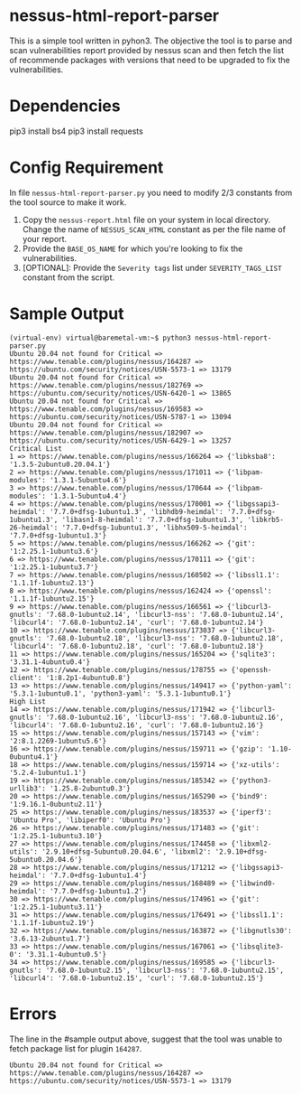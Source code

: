 # nessus-html-report-parser
This is a simple tool written in pyhon3. The objective the tool is to parse and scan vulnerabilities report provided by nessus scan and then fetch the list of recommende packages with versions that need  to be upgraded to fix the vulnerabilities.

# Dependencies
pip3 install bs4
pip3 install requests

# Config Requirement
In file `nessus-html-report-parser.py` you need to modify 2/3 constants from the tool source to make it work.
1. Copy the `nessus-report.html` file on your system in local directory. Change the name of `NESSUS_SCAN_HTML` constant as per the file name of your report.
2. Provide the `BASE_OS_NAME` for which you're looking to fix the vulnerabilities.
3. [OPTIONAL]: Provide the `Severity tags` list under `SEVERITY_TAGS_LIST` constant from the script.


# Sample Output
```
(virtual-env) virtual@baremetal-vm:~$ python3 nessus-html-report-parser.py
Ubuntu 20.04 not found for Critical => https://www.tenable.com/plugins/nessus/164287 => https://ubuntu.com/security/notices/USN-5573-1 => 13179
Ubuntu 20.04 not found for Critical => https://www.tenable.com/plugins/nessus/182769 => https://ubuntu.com/security/notices/USN-6420-1 => 13865
Ubuntu 20.04 not found for Critical => https://www.tenable.com/plugins/nessus/169583 => https://ubuntu.com/security/notices/USN-5787-1 => 13094
Ubuntu 20.04 not found for Critical => https://www.tenable.com/plugins/nessus/182907 => https://ubuntu.com/security/notices/USN-6429-1 => 13257
Critical List
1 => https://www.tenable.com/plugins/nessus/166264 => {'libksba8': '1.3.5-2ubuntu0.20.04.1'}
2 => https://www.tenable.com/plugins/nessus/171011 => {'libpam-modules': '1.3.1-5ubuntu4.6'}
3 => https://www.tenable.com/plugins/nessus/170644 => {'libpam-modules': '1.3.1-5ubuntu4.4'}
4 => https://www.tenable.com/plugins/nessus/170001 => {'libgssapi3-heimdal': '7.7.0+dfsg-1ubuntu1.3', 'libhdb9-heimdal': '7.7.0+dfsg-1ubuntu1.3', 'libasn1-8-heimdal': '7.7.0+dfsg-1ubuntu1.3', 'libkrb5-26-heimdal': '7.7.0+dfsg-1ubuntu1.3', 'libhx509-5-heimdal': '7.7.0+dfsg-1ubuntu1.3'}
5 => https://www.tenable.com/plugins/nessus/166262 => {'git': '1:2.25.1-1ubuntu3.6'}
6 => https://www.tenable.com/plugins/nessus/170111 => {'git': '1:2.25.1-1ubuntu3.7'}
7 => https://www.tenable.com/plugins/nessus/160502 => {'libssl1.1': '1.1.1f-1ubuntu2.13'}
8 => https://www.tenable.com/plugins/nessus/162424 => {'openssl': '1.1.1f-1ubuntu2.15'}
9 => https://www.tenable.com/plugins/nessus/166561 => {'libcurl3-gnutls': '7.68.0-1ubuntu2.14', 'libcurl3-nss': '7.68.0-1ubuntu2.14', 'libcurl4': '7.68.0-1ubuntu2.14', 'curl': '7.68.0-1ubuntu2.14'}
10 => https://www.tenable.com/plugins/nessus/173037 => {'libcurl3-gnutls': '7.68.0-1ubuntu2.18', 'libcurl3-nss': '7.68.0-1ubuntu2.18', 'libcurl4': '7.68.0-1ubuntu2.18', 'curl': '7.68.0-1ubuntu2.18'}
11 => https://www.tenable.com/plugins/nessus/165204 => {'sqlite3': '3.31.1-4ubuntu0.4'}
12 => https://www.tenable.com/plugins/nessus/178755 => {'openssh-client': '1:8.2p1-4ubuntu0.8'}
13 => https://www.tenable.com/plugins/nessus/149417 => {'python-yaml': '5.3.1-1ubuntu0.1', 'python3-yaml': '5.3.1-1ubuntu0.1'}
High List
14 => https://www.tenable.com/plugins/nessus/171942 => {'libcurl3-gnutls': '7.68.0-1ubuntu2.16', 'libcurl3-nss': '7.68.0-1ubuntu2.16', 'libcurl4': '7.68.0-1ubuntu2.16', 'curl': '7.68.0-1ubuntu2.16'}
15 => https://www.tenable.com/plugins/nessus/157143 => {'vim': '2:8.1.2269-1ubuntu5.6'}
16 => https://www.tenable.com/plugins/nessus/159711 => {'gzip': '1.10-0ubuntu4.1'}
18 => https://www.tenable.com/plugins/nessus/159714 => {'xz-utils': '5.2.4-1ubuntu1.1'}
19 => https://www.tenable.com/plugins/nessus/185342 => {'python3-urllib3': '1.25.8-2ubuntu0.3'}
20 => https://www.tenable.com/plugins/nessus/165290 => {'bind9': '1:9.16.1-0ubuntu2.11'}
25 => https://www.tenable.com/plugins/nessus/183537 => {'iperf3': 'Ubuntu Pro', 'libiperf0': 'Ubuntu Pro'}
26 => https://www.tenable.com/plugins/nessus/171483 => {'git': '1:2.25.1-1ubuntu3.10'}
27 => https://www.tenable.com/plugins/nessus/174458 => {'libxml2-utils': '2.9.10+dfsg-5ubuntu0.20.04.6', 'libxml2': '2.9.10+dfsg-5ubuntu0.20.04.6'}
28 => https://www.tenable.com/plugins/nessus/171212 => {'libgssapi3-heimdal': '7.7.0+dfsg-1ubuntu1.4'}
29 => https://www.tenable.com/plugins/nessus/168489 => {'libwind0-heimdal': '7.7.0+dfsg-1ubuntu1.2'}
30 => https://www.tenable.com/plugins/nessus/174961 => {'git': '1:2.25.1-1ubuntu3.11'}
31 => https://www.tenable.com/plugins/nessus/176491 => {'libssl1.1': '1.1.1f-1ubuntu2.19'}
32 => https://www.tenable.com/plugins/nessus/163872 => {'libgnutls30': '3.6.13-2ubuntu1.7'}
33 => https://www.tenable.com/plugins/nessus/167061 => {'libsqlite3-0': '3.31.1-4ubuntu0.5'}
34 => https://www.tenable.com/plugins/nessus/169585 => {'libcurl3-gnutls': '7.68.0-1ubuntu2.15', 'libcurl3-nss': '7.68.0-1ubuntu2.15', 'libcurl4': '7.68.0-1ubuntu2.15', 'curl': '7.68.0-1ubuntu2.15'}

```
# Errors
The line in the #sample output above, suggest that the tool was unable to fetch package list for plugin `164287`. 

`Ubuntu 20.04 not found for Critical => https://www.tenable.com/plugins/nessus/164287 => https://ubuntu.com/security/notices/USN-5573-1 => 13179`
